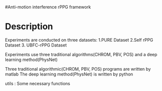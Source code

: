 #Anti-motion interference rPPG framework
# Description
Experiments are conducted on three datasets: 
1.PURE Dataset  2.Self rPPG Dataset  3. UBFC-rPPG Dataset

Experiments use three traditional algorithms(CHROM, PBV, POS) and a deep learning method(PhysNet)

Three traditional algorithmic(CHROM, PBV, POS) programs are written by matlab
The deep learning method(PhysNet) is written by python

utils : Some necessary functions
